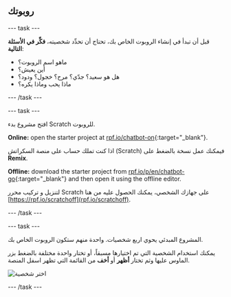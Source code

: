 ## روبوتك

\--- task \---

قبل أن تبدأ في إنشاء الروبوت الخاص بك، تحتاج أن تحدِّد شخصيته، **فكِّر في الأسئلة التالية**:

+ ماهو اسم الروبوت؟
+ أين يعيش؟
+ هل هو سعيد؟ جدّي؟ مرح؟ خجول؟ ودود؟
+ ماذا يحب وماذا يكره؟

\--- /task \---

\--- task \---

افتح مشروع بدء Scratch للروبوت.

**Online:** open the starter project at [rpf.io/chatbot-on](https://rpf.io/chatbot-on){:target="_blank"}.

اذا كنت تملك حساب على منصة السكراتش (Scratch) فيمكنك عمل نسخة بالضغط على **Remix**.

**Offline:** download the starter project from [rpf.io/p/en/chatbot-go](https://rpf.io/p/en/chatbot-go){:target="_blank"} and then open it using the offline editor.

لتنزيل و تركيب محرر Scratch على جهازك الشخصي، يمكنك الحصول عليه من هنا [https://rpf.io/scratchoff](rpf.io/scratchoff).

\--- /task \---

\--- task \---

المشروع المبدئي يحوي اربع شخصيات. واحدة منهم ستكون الروبوت الخاص بك.

يمكنك استخدام الشخصية التي تم اختيارها مسبقاً، أو تختار واحدة مختلفة بالضغط بزر الماوس عليها وثم تختار **أظهر** أو **أخف** من القائمة التي تظهر اسفل المنصة.

![اختر شخصية](images/chatbot-characters.png)

\--- /task \---
